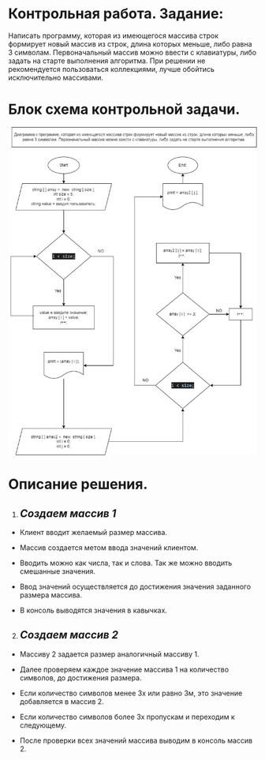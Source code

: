 # Контрольная работа. Задание:

Написать программу, которая из имеющегося массива строк формирует новый массив из строк, длина которых меньше, либо равна 3 символам. Первоначальный массив можно ввести с клавиатуры, либо задать на старте выполнения алгоритма. При решении не рекомендуется пользоваться коллекциями, лучше обойтись исключительно массивами.

# Блок схема контрольной задачи.

![Блок схема](BlokShema_KR.jpg)

# Описание решения.

1. ## *Создаем массив 1*

* Клиент вводит желаемый размер массива.

* Массив создается метом ввода значений клиентом.

* Вводить можно как числа, так и слова. Так же можно вводить смешанные значения.

* Ввод значений осуществляется до достижения значения заданного размера массива.

* В консоль выводятся значения в кавычках.

2. ## *Создаем массив 2*

* Массиву 2 задается размер аналогичный массиву 1.

* Далее проверяем каждое значение массива 1 на количество символов, до достижения размера.

* Если количество символов менее 3х или равно 3м, это значение добавляется в массив 2.

* Если количество символов более 3х пропускам и переходим к следующему.

* После проверки всех значений массива выводим в консоль массив 2.